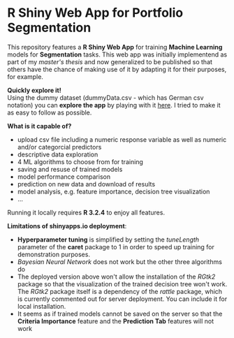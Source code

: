 # R Shiny Web App for Portfolio Segmentation
This repository features a **R Shiny Web App** for training **Machine Learning** models for **Segmentation** tasks. This web app was initially implementend as part of my _master's thesis_ and now generalized to be published so that others have the chance of making use of it by adapting it for their purposes, for example. 

**Quickly explore it!**    
Using the dummy dataset (dummyData.csv - which has German csv notation) you can **explore the app** by playing with it [here](https://r-haase.shinyapps.io/R-Shiny-Web-App-for-Segmentation/). I tried to make it as easy to follow as possible.

**What is it capable of?**    
- upload csv file including a numeric response variable as well as numeric and/or categorcial predictors   
- descriptive data exploration  
- 4 ML algorithms to choose from for training  
- saving and resuse of trained models   
- model performance comparison  
- prediction on new data and download of results
- model analysis, e.g. feature importance, decision tree visualization
- ...   

Running it locally requires **R 3.2.4** to enjoy all features.

**Limitations of shinyapps.io deployment**:
- **Hyperparameter tuning** is simplified by setting the _tuneLength_ parameter of the **caret** package to 1 in order to speed up training for demonstration purposes.   
- _Bayesian Neural Network_ does not work but the other three algorithms do     
-  The deployed version above won't allow the installation of the _RGtk2_ package so that the visualization of the trained decision tree won't work. The _RGtk2_ package itself is a dependency of the _rattle_ package, which is currently commented out for server deployment. You can include it for local installation.     
- It seems as if trained models cannot be saved on the server so that the **Criteria Importance** feature and the **Prediction Tab** features will not work   
